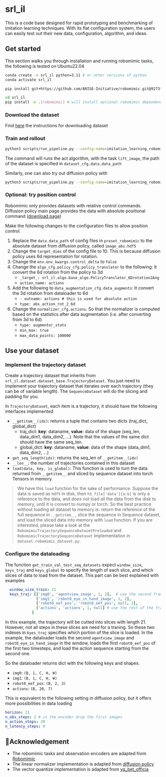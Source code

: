 # srl_il
This is a code base designed for rapid prototyping and benchmarking of imitation learning techniques. With its flat configuration system, the users can easily test out their new data, configuration, algorithm, and ideas.

## Get started

This section walks you through installation and running robomimic tasks, the following is tested on Ubuntu22.04

```bash
conda create -n srl_il python=3.11 # or other versions of python
conda activate srl_il

pip install git+https://github.com/ARISE-Initiative/robomimic.git@9273f9c # install the latest robomimic by the time this is document is writen. Note, this is different v0.3.0

cd srl_il
pip install -e .[robomimic] # will install optional robomimic dependencies
```

### Download the dataset 
Find [here](https://robomimic.github.io/docs/datasets/robomimic_v0.1.html#method-1-using-download-datasets-py-recommended) the instructions for downloading dataset


### Train and rollout

```bash
python3 scripts/run_pipeline.py --config-name=imitation_learning_robomimic_act  preset_robomimic=lift_image  dataset_cfg.data.data_path=my_data_path/lift/ph/image.hdf5
```

The command will runs the act algorithm, with the task `lift_image`, the path of the dataset is specified in `dataset_cfg.data.data_path`

Similarly, one can also try out diffusion policy with

```bash
python3 scripts/run_pipeline.py --config-name=imitation_learning_robomimic_diffusion  preset_robomimic=lift_image  dataset_cfg.data.data_path=my_data_path/lift/ph/image.hdf5
```

### Optional: try position control
Robomimic only provides datasets with relative control commands. Diffusion policy main page provides the data with absolute positional command ([download page](https://diffusion-policy.cs.columbia.edu/data/training/))

Make the following changes to the configuration files to allow position control.

1. Replace the `data.data_path` of config files in `preset_robomimic` to the absolute dataset from diffusion policy, called `image_abs.hdf5`
2. Change the `target_dims` of the config file to 10. This is because diffusion policy uses 6d representation for rotation.
3. Change the `env.env_kwargs.control_delta` to `false`
4. Change the `algo_cfg.policy_cfg.policy_translator` to the following: It convert the 6d rotation from the policy to 3d
    - `_target_: srl_il.algo.base_algo.PolicyTranslator_6Drotation2Ang`
    - `action_name: actions`
5. Add the following to `data_augmentation_cfg.data_augments`: It convert the 3d rotation from dataloader to 6d
    - `- outname: actions # this is used for absolute action`
    - `type: abs_action_rot_2_6d`
6. Change the `normalizer_cfg.actions`. So that the normalizer is computed based on the statistics after data augmentation (i.e. after converting from 3d to 6d)
    - `type: augmentor_stats`
    - `min_max: true` 
    - `max_data_points: 100000` 

## Use your dataset

### Implement the trajectory dataset

Create a trajectory dataset that inherits from `srl_il.dataset.dataset_base.TrajectoryDataset`. 
You just need to implement your trajectory dataset that iterates over each trajectory (they can be of variable length). 
The `SequenceDataset` will do the slicing and padding for you.

In `TrajectoryDataset`, each item is a trajectory, it should have the following interfaces implemented
- `__getitem__(idx)`: returns a tuple that contains two dicts (traj_dict, global_dict)
  - traj_dict: **key**: dataname, **value**: data of the shape (seq_len, data_dim1, data_dim2, ...). Note that the values of the same dict should have the same seq_len.
  - global_dict: **key**: dataname, **value**: data of the shape (data_dim1, data_dim2, ...)
- `get_seq_length(idx)`: returns the seq_len of `__getitem__(idx)`
- `__len__`: the number of trajectories contained in this dataset
- `load(data, key, is_global)`: This function is used to turn the data returned from `__getitem__` and sliced by sequence dataset into torch Tensors in memory. 

> We have this `load` function for the sake of performance. Suppose the data is saved as `hdf5` in disk, then `h5_file['data'][a:b]` is only a reference to the data, and does not load all the data from the disk to memory, until it is convert to numpy or torch.
> So the best practice without loading all dataset to memory is: return the reference of the full sequence in `__getitem__`, slice the sequence in Sequence dataset, and load the sliced data into memory with `load` function.
> If you are interested, please take a look at the `RobomimicTrajectorySequenceDatasetPreloaded` and `RobomimicTrajectorySequenceDataset` implementation in `dataset.robomimic_dataset.py`.


### Configure the dataloading

The function `get_train_val_test_seq_datasets` expect `window_size`, `keys_traj` and `keys_global` to specify the length of each slice, and which slices of data to load from the dataset. 
This part can be best explained with examples
```yaml
  window_size_train: 21
  keys_traj: [['img0', 'agentview_image', 1, 2],  # use the second frame as the observation
              ['img1', 'robot0_eye_in_hand_image', 1, 2],  
              ['robot0_eef_pos', 'robot0_eef_pos', null, 2],  
              ['actions', 'actions', 1, null] # use the rest of the frames as the action
            ] 
```
In this example, the trajectory will be cutted into slices with length 21. However, not all steps in these slices are need for a traning. So these two indexes in `kyes_traj` specifies which portion of the slice is loaded. In the example, the dataloader loads the second `agentview_image` and `robot0_eye_in_hand_image` in the window, loads the first `robot0_eef_pos` of the first two timesteps, and load the action sequence starting from the second one.

So the dataloader returns dict with the following keys and shapes.
- `img0`: `(B, 1, C, H, W)`
- `img1`: `(B, 1, C, H, W)`
- `robot0_eef_pos`: `(B, 2, 3)`
- `actions`: `(B, 20, 7)`

This is equivalent to the following setting in diffusion policy, but it offers more possibilities in data loading
```yaml
horizon: 21
n_obs_steps: 2 # in the encoder drop the first images
n_action_steps: 20
n_latency_steps: 0
```


## 🙏Acknowledgement
- The robomimic tasks and observation encoders are adapted from [Robomimic](https://github.com/ARISE-Initiative/robomimic)
- The linear normalizer implementation is adapted from [diffusion policy](https://github.com/real-stanford/diffusion_policy)
- The vector quantize implementation is adapted from [vq_bet_officia](https://github.com/jayLEE0301/vq_bet_official)

